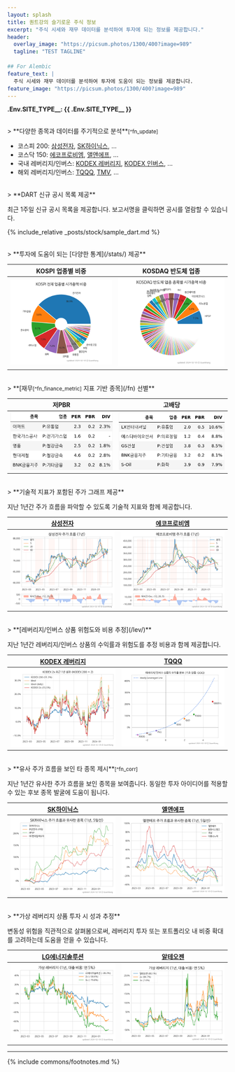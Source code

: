 ```yaml
---
layout: splash
title: 퀀트강의 슬기로운 주식 정보
excerpt: "주식 시세와 재무 데이터를 분석하여 투자에 되는 정보를 제공합니다."
header:
  overlay_image: "https://picsum.photos/1300/400?image=989"
  tagline: "TEST TAGLINE"

## For Alembic
feature_text: |
  주식 시세와 재무 데이터를 분석하여 투자에 도움이 되는 정보를 제공합니다.
feature_image: "https://picsum.photos/1300/400?image=989"
---
```


**.Env.SITE_TYPE__: {{ .Env.SITE_TYPE__ }}**

<br>
> **다양한 종목과 데이터를 주기적으로 분석**<small>[^fn_update]</small>

- 코스피 200: [삼성전자](/005930/), [SK하이닉스](/000660/), ...
- 코스닥 150: [에코프로비엠](/247540/), [앨앤에프](/066970/), ...
- 국내 레버리지/인버스: [KODEX 레버리지](/122630/), [KODEX 인버스](/114800/), ...
- 해외 레버리지/인버스: [TQQQ](/tqqq/), [TMV](/tmv/), ...

<br>
> **DART 신규 공시 목록 제공**

최근 1주일 신규 공시 목록을 제공합니다. 보고서명을 클릭하면 공시를 열람할 수 있습니다.

{% include_relative _posts/stock/sample_dart.md %}

<br>
> **투자에 도움이 되는 [다양한 통계](/stats/) 제공**

| **KOSPI 업종별 비중** | **KOSDAQ 반도체 업종** |
| :---: | :---: |
| [![KOSPI 업종 비중](/stats/sector/images/kospi_all_all_업종.png)](/stats/sector/kospi_all_all_업종/) | [![KOSDAQ 반도체 업종](/stats/sector/images/kosdaq_업종_반도체_종목.png)](/stats/sector/kosdaq_업종_디지털컨텐츠_종목/) |

<br>
> **[재무<small>[^fn_finance_metric]</small> 지표 기반 종목](/fn) 선별**

| **저PBR** | **고배당** |
| :---: | :---: |
| [![저PBR 상위 10%](/fn/images/fn_low_pbr_table5.png)](/fn/fn_low_pbr/) | [![고배당 PBR 상위 10%](/fn/images/fn_high_div_table5.png)](/fn/fn_high_div/) |

<br>
> **기술적 지표가 포함된 주가 그래프 제공**

지난 1년간 주가 흐름을 파악할 수 있도록 기술적 지표와 함께 제공합니다.

| **[삼성전자](/005930/)** | **[에코프로비엠](/247540/)** |
| :----------------------------: | :--------------------------------: |
| [![삼성전자](/stock/images/005930.png)](/005930/#price) | [![에코프로비엠](/stock/images/247540.png)](/247540/#price) |

<br>
> **[레버리지/인버스 상품 위험도와 비용 추정](/lev/)**

지난 1년간 레버리지/인버스 상품의 수익률과 위험도를 추정 비용과 함께 제공합니다.

| **[KODEX 레버리지](/122630/)** | **[TQQQ](/tqqq/)** |
| :----------------------------: | :--------------------------------: |
| [![KODEX 레버리지](/lev/images/122630.png)](/122630/) | [![TQQQ](/lev/images/qqq_ideal.png)](/tqqq/) |

<br>
> **유사 주가 흐름을 보인 타 종목 제시**<small>[^fn_corr]</small>

지난 1년간 유사한 주가 흐름을 보인 종목을 보여줍니다. 동일한 투자 아이디어를 적용할 수 있는 후보 종목 발굴에 도움이 됩니다.

| **[SK하이닉스](/000660/)** | **[엘앤에프](/066970/)** |
| :-----------------------------: | :---------------------------: |
| [![SK하이닉스](/stock/images/000660_corr.png)](/000660/#corr) | [![앨앤에프](/stock/images/066970_corr.png)](/066970/#corr) |
   
<br>
> **가상 레버리지 상품 투자 시 성과 추정**

변동성 위험을 직관적으로 살펴봄으로써, 레버리지 투자 또는 포트폴리오 내 비중 확대를 고려하는데 도움을 얻을 수 있습니다.

| **[LG에너지솔루션](/373220/)** | **[알테오젠](/196170/)** |
| :-------------------------------: | :-------------------------: |
| [![LG에너지솔루션](/stock/images/373220_2x.png)](/373220/#2x) | [![알테오젠](/stock/images/196170_2x.png)](/196170/#2x) |

---
{% include commons/footnotes.md %}

